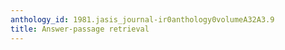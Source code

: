 ```yaml
---
anthology_id: 1981.jasis_journal-ir0anthology0volumeA32A3.9
title: Answer-passage retrieval
---
```

